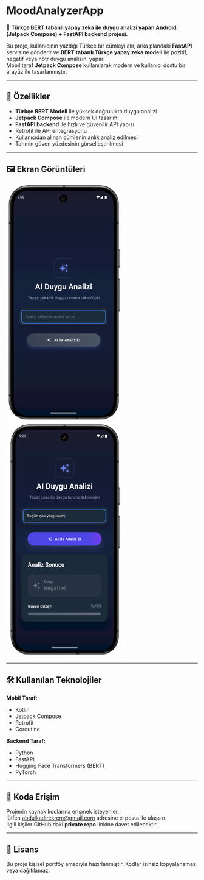 # MoodAnalyzerApp

📱 **Türkçe BERT tabanlı yapay zeka ile duygu analizi yapan Android (Jetpack Compose) + FastAPI backend projesi.**

Bu proje, kullanıcının yazdığı Türkçe bir cümleyi alır, arka plandaki **FastAPI** servisine gönderir ve **BERT tabanlı Türkçe yapay zeka modeli** ile pozitif, negatif veya nötr duygu analizini yapar.  
Mobil taraf **Jetpack Compose** kullanılarak modern ve kullanıcı dostu bir arayüz ile tasarlanmıştır.

---

## 🚀 Özellikler
- **Türkçe BERT Modeli** ile yüksek doğrulukta duygu analizi
- **Jetpack Compose** ile modern UI tasarımı
- **FastAPI backend** ile hızlı ve güvenilir API yapısı
- Retrofit ile API entegrasyonu
- Kullanıcıdan alınan cümlenin anlık analiz edilmesi
- Tahmin güven yüzdesinin görselleştirilmesi

---

## 🖼️ Ekran Görüntüleri
<img src="screenshots/ai1.PNG" width="300">
<img src="screenshots/ai2.PNG" width="300"> 

---

## 🛠️ Kullanılan Teknolojiler
**Mobil Taraf:**
- Kotlin
- Jetpack Compose
- Retrofit
- Coroutine

**Backend Taraf:**
- Python
- FastAPI
- Hugging Face Transformers (BERT)
- PyTorch

---

## 📩 Koda Erişim
Projenin kaynak kodlarına erişmek isteyenler,  
lütfen [abdulkadirekrem@gmail.com](mailto:abdulkadirekrem@gmail.com) adresine e-posta ile ulaşsın.  
İlgili kişiler GitHub'daki **private repo** linkine davet edilecektir.

---

## 📜 Lisans
Bu proje kişisel portföy amacıyla hazırlanmıştır. Kodlar izinsiz kopyalanamaz veya dağıtılamaz.
